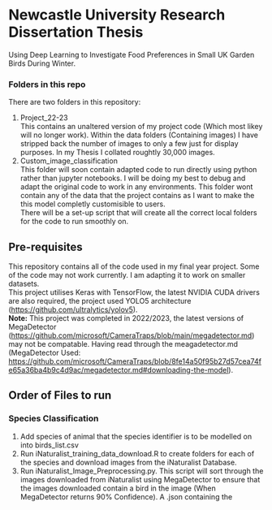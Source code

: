 # Newcastle University Research Dissertation Thesis 
Using Deep Learning to Investigate Food Preferences in Small UK Garden Birds During Winter.
### Folders in this repo
There are two folders in this repository:  
1) Project_22-23  
   This contains an unaltered version of my project code (Which most likey will no longer work). Within the data folders (Containing images) I have stripped back the number of images to only a few just for display purposes. In my Thesis I collated roughtly 30,000 images.
2) Custom_image_classification  
   This folder will soon contain adapted code to run directly using python rather than jupyter notebooks. I will be doing my best to debug and adapt the original code to work in any environments. This folder wont contain any of the data that the project contains as I want to make the this model completly customisible to users.  
   There will be a set-up script that will create all the correct local folders for the code to run smoothly on. 


## Pre-requisites
This repository contains all of the code used in my final year project. Some of the code may not work currently. I am adapting it to work on smaller datasets.  
This project utilises Keras with TensorFlow, the latest NVIDIA CUDA drivers are also required, the project used YOLO5 architecture (https://github.com/ultralytics/yolov5).  
**Note:** This project was completed in 2022/2023, the latest versions of MegaDetector (https://github.com/microsoft/CameraTraps/blob/main/megadetector.md) may not be compatable. Having read through the meagadetector.md (MegaDetector Used: https://github.com/microsoft/CameraTraps/blob/8fe14a50f95b27d57cea74fe65a36ba4b9c4d9ac/megadetector.md#downloading-the-model).  

## Order of Files to run
### Species Classification
1) Add species of animal that the species identifier is to be modelled on into birds_list.csv
2) Run iNaturalist_training_data_download.R to create folders for each of the species and download images from the iNaturalist Database.
3) Run iNaturalist_Image_Preprocessing.py.  This script will sort through the images downloaded from iNaturalist using MegaDetector to ensure that the images downloaded contain a bird in the image (When MegaDetector returns 90% Confidence). A .json containing the 